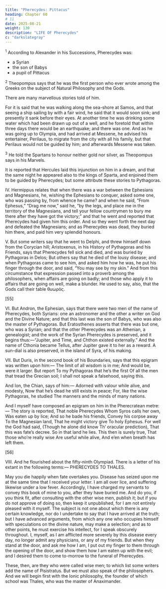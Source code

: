 ```yaml
---
title: "Pherecydes: Pittacus"
heading: Chapter 60
# 11
date: 2025-08-21
weight: 130
description: "LIFE OF Pherecydes"
c: "darkslategray"
---
```



<sup>1</sup> According to Alexander in his Successions, Pherecydes was:
- a Syrian
- the son of Babys
- a pupil of Pittacus


<sup>2</sup> Theopompus says that he was the first person who ever wrote among the Greeks on the subject of Natural Philosophy and the Gods. 

There are many marvellous stories told of him. 

For it is said that he was walking along the sea-shore at Samos, and that seeing a ship sailing by with a fair wind, he said that it would soon sink; and presently it sank before their eyes. At another time he was drinking some water which had been drawn up out of a well, and he foretold that within three days there would be an earthquake; and there was one. And as he was going up to Olympia, and had arrived at Messene, he advised his entertainer, Perilaus, to migrate from the city with all his family, but that Perilaus would not be guided by him; and afterwards Messene was taken.


<sup>3</sup> He told the Spartans to honour neither gold nor silver, as Theopompus says in his Marvels.

It is reported that Hercules laid this injunction on him in a dream, and that the same night he appeared also to the kings of Sparta, and enjoined them to be guided by Pherecydes; but some attribute these stories to Pythagoras.


IV. Hermippus relates that when there was a war between the Ephesians and Magnesians, he, wishing the Ephesians to conquer, asked some one, who was passing by, from whence he came? and when he said, “From Ephesus,” “Drag me now,” said he, “by the legs, and place me in the territory of the Magnesians, and tell your fellow countrymen to bury me there after they have got the victory;” and that he went and reported that Pherecydes had given him this order. And so they went forth the next day and defeated the Magnesians; and as Pherecydes was dead, they buried him there, and paid him very splendid honours.


V. But some writers say that he went to Delphi, and threw himself down from the Corycian hill; Aristoxenus, in his History of Pythagoras and his Friends, says that Pherecydes fell sick and died, and was buried by Pythagoras in Delos; But others say that he died of the lousy disease; and when Pythagoras came to see him, and asked him how he was, he put his finger through the door, and said, “You may see by my skin.” And from this circumstance that expression passed into a proverb among the philosophers, when affairs are going on badly; and those who apply it to affairs that are going on well, make a blunder. He used to say, also, that the Gods call their table θυωρὸς.

[55]

VI. But Andron, the Ephesian, says that there were two men of the name of Pherecydes, both Syrians: one an astronomer and the other a writer on God and the Divine Nature; and that this last was the son of Babys, who was also the master of Pythagoras. But Eratosthenes asserts that there was but one, who was a Syrian; and that the other Pherecydes was an Athenian, a genealogist; and the work of the Syrian Pherecydes is preserved, and it begins thus:—“Jupiter, and Time, and Chthon existed externally.” And the name of Cthonia became Tellus, after Jupiter gave it to her as a reward. A sun-dial is also preserved, in the island of Syra, of his making.

VII. But Duris, in the second book of his Boundaries, says that this epigram was written upon him:—
The limit of all wisdom is in me;
And would be, were it larger. But report
To my Pythagoras that he’s the first
Of all the men that tread the Grecian soil;
I shall not speak a falsehood, saying this.

And Ion, the Chian, says of him:—
Adorned with valour while alive, and modesty,
Now that he’s dead he still exists in peace;
For, like the wise Pythagoras, he studied
The manners and the minds of many nations.

And I myself have composed an epigram on him in the Pherecratean metre:—
The story is reported,
That noble Pherecydes
Whom Syros calls her own,
Was eaten up by lice;
And so he bade his friends,
Convey his corpse away
To the Magnesian land,
That he might victory give
To holy Ephesus.
For well the God had said,
(Though he alone did know
Th’ oracular prediction),
That this was fate’s decree.
So in that land he lies.
This then is surely true,
That those who’re really wise
Are useful while alive,
And e’en when breath has left them.

[56]

VIII. And he flourished about the fifty-ninth Olympiad. There is a letter of his extant in the following terms:—
PHERECYDES TO THALES.

May you die happily when fate overtakes you. Disease has seized upon me at the same time that I received your letter. I am all over lice, and suffering likewise under a low fever. Accordingly, I have charged my servants to convey this book of mine to you, after they have buried me. And do you, if you think fit, after consulting with the other wise men, publish it; but if you do not approve of doing so, then keep it unpublished, for I am not entirely pleased with it myself. The subject is not one about which there is any certain knowledge, nor do I undertake to say that I have arrived at the truth; but I have advanced arguments, from which any one who occupies himself with speculations on the divine nature, may make a selection; and as to other points, he must exercise his intellect, for I speak obscurely throughout. I, myself, as I am afflicted more severely by this disease every day, no longer admit any physicians, or any of my friends. But when they stand at the door, and ask me how I am, I put out my finger to them through the opening of the door, and show them how I am eaten up with the evil; and I desired them to come to-morrow to the funeral of Pherecydes.

These, then, are they who were called wise men; to which list some writers add the name of Pisistratus. But we must also speak of the philosophers. And we will begin first with the Ionic philosophy, the founder of which school was Thales, who was the master of Anaximander.


